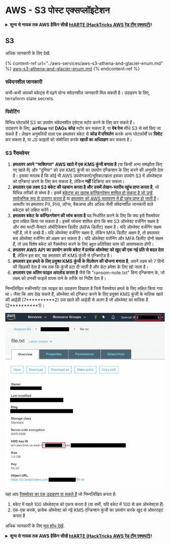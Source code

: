 # AWS - S3 पोस्ट एक्सप्लॉइटेशन

<details>

<summary><strong>शून्य से नायक तक AWS हैकिंग सीखें</strong> <a href="https://training.hacktricks.xyz/courses/arte"><strong>htARTE (HackTricks AWS रेड टीम एक्सपर्ट)</strong></a><strong>!</strong></summary>

HackTricks का समर्थन करने के अन्य तरीके:

* यदि आप अपनी **कंपनी का विज्ञापन HackTricks में देखना चाहते हैं** या **HackTricks को PDF में डाउनलोड करना चाहते हैं** तो [**सब्सक्रिप्शन प्लान्स**](https://github.com/sponsors/carlospolop) देखें!
* [**आधिकारिक PEASS & HackTricks स्वैग**](https://peass.creator-spring.com) प्राप्त करें
* [**The PEASS Family**](https://opensea.io/collection/the-peass-family) की खोज करें, हमारा विशेष [**NFTs**](https://opensea.io/collection/the-peass-family) संग्रह
* 💬 [**Discord समूह**](https://discord.gg/hRep4RUj7f) में **शामिल हों** या [**telegram समूह**](https://t.me/peass) या **Twitter** 🐦 पर मुझे **फॉलो** करें [**@carlospolopm**](https://twitter.com/carlospolopm)**.**
* [**HackTricks**](https://github.com/carlospolop/hacktricks) और [**HackTricks Cloud**](https://github.com/carlospolop/hacktricks-cloud) github रेपोज़ में PRs सबमिट करके अपनी हैकिंग ट्रिक्स साझा करें।

</details>

## S3

अधिक जानकारी के लिए देखें:

{% content-ref url="../aws-services/aws-s3-athena-and-glacier-enum.md" %}
[aws-s3-athena-and-glacier-enum.md](../aws-services/aws-s3-athena-and-glacier-enum.md)
{% endcontent-ref %}

### संवेदनशील जानकारी

कभी-कभी आपको बकेट्स में पढ़ने योग्य संवेदनशील जानकारी मिल सकती है। उदाहरण के लिए, terraform state secrets.

### पिवोटिंग

विभिन्न प्लेटफॉर्म S3 का उपयोग संवेदनशील एसेट्स स्टोर करने के लिए कर सकते हैं।\
उदाहरण के लिए, **airflow** वहां **DAGs** **कोड** स्टोर कर सकता है, या **वेब पेज** सीधे S3 से सर्व किए जा सकते हैं। लेखन अनुमतियों वाला एक हमलावर बकेट से **कोड में परिवर्तन** करके अन्य प्लेटफॉर्मों पर **पिवोट** कर सकता है, या JS फाइलों को संशोधित करके **खातों का अधिग्रहण** कर सकता है।

### S3 रैंसमवेयर

1. **हमलावर अपने "व्यक्तिगत" AWS खाते में एक KMS कुंजी बनाता है** (या किसी अन्य समझौता किए गए खाते में) और "दुनिया" को उस KMS कुंजी का उपयोग एन्क्रिप्शन के लिए करने की अनुमति देता है। इसका मतलब है कि कोई भी AWS उपयोगकर्ता/भूमिका/खाता इसका उपयोग S3 में ऑब्जेक्ट्स को एन्क्रिप्ट करने के लिए कर सकता है, लेकिन **नहीं** डिक्रिप्ट कर सकता।
2. **हमलावर एक लक्ष्य S3 बकेट की पहचान करता है और उसमें लेखन-स्तरीय पहुंच प्राप्त करता है**, जो विभिन्न तरीकों से संभव है। इसमें [बकेट्स का खराब कॉन्फ़िगरेशन शामिल हो सकता है जो उन्हें सार्वजनिक रूप से उजागर करता है](https://rhinosecuritylabs.com/penetration-testing/penetration-testing-aws-storage/) या [हमलावर को AWS वातावरण में ही पहुंच प्राप्त हो जाती है](https://rhinosecuritylabs.com/penetration-testing/penetration-testing-aws-storage/)। आमतौर पर हमलावर PII, PHI, लॉग्स, बैकअप्स और अधिक जैसी संवेदनशील जानकारी वाले बकेट्स को लक्षित करेंगे।
3. **हमलावर बकेट के कॉन्फ़िगरेशन की जांच करता है** यह निर्धारित करने के लिए कि क्या इसे रैंसमवेयर द्वारा लक्षित किया जा सकता है। इसमें जांचना शामिल होगा कि क्या S3 ऑब्जेक्ट वर्जनिंग सक्षम है और क्या मल्टी-फैक्टर ऑथेंटिकेशन डिलीट (MFA डिलीट) सक्षम है। यदि ऑब्जेक्ट वर्जनिंग सक्षम नहीं है, तो वे अच्छे हैं। यदि ऑब्जेक्ट वर्जनिंग सक्षम है, लेकिन MFA डिलीट अक्षम है, तो हमलावर बस ऑब्जेक्ट वर्जनिंग को अक्षम कर सकता है। यदि ऑब्जेक्ट वर्जनिंग और MFA डिलीट दोनों सक्षम हैं, तो उस विशेष बकेट को रैंसमवेयर करने के लिए _बहुत_ अतिरिक्त काम की आवश्यकता होगी।
4. **हमलावर AWS API का उपयोग करके बकेट में प्रत्येक ऑब्जेक्ट को खुद की एक नई प्रति से बदल देता है**, लेकिन इस बार, यह हमलावर की KMS कुंजी से एन्क्रिप्टेड है।
5. **हमलावर इस हमले के लिए प्रयुक्त KMS कुंजी के विलोपन की योजना बनाता है**, अपने लक्ष्य को 7 दिनों की खिड़की देता है जब तक कि कुंजी हटा दी जाती है और डेटा हमेशा के लिए खो जाता है।
6. **हमलावर एक अंतिम फाइल अपलोड करता है** जैसे कि "ransom-note.txt" बिना एन्क्रिप्शन के, जो लक्ष्य को उनकी फाइलें वापस पाने के तरीके पर निर्देश देता है।

निम्नलिखित स्क्रीनशॉट एक फाइल का उदाहरण दिखाता है जिसे रैंसमवेयर हमले के लिए लक्षित किया गया था। जैसा कि आप देख सकते हैं, ऑब्जेक्ट को एन्क्रिप्ट करने के लिए प्रयुक्त KMS कुंजी के मालिक खाते की आईडी (7\*\*\*\*\*\*\*\*\*\*2) उस खाते की आईडी से अलग है जो ऑब्जेक्ट का मालिक है (2\*\*\*\*\*\*\*\*\*\*1)।

![](<../../../.gitbook/assets/image (2) (1) (1) (1) (1) (1) (1) (1).png>)

यहां आप [रैंसमवेयर का एक उदाहरण पा सकते हैं](https://github.com/RhinoSecurityLabs/Cloud-Security-Research/blob/master/AWS/s3\_ransomware/s3-ransomware-poc.py) जो निम्नलिखित करता है:

1. बकेट में पहले 100 ऑब्जेक्ट्स को एकत्र करता है (या सभी, यदि बकेट में 100 से कम ऑब्जेक्ट्स हैं)
2. एक-एक करके, प्रत्येक ऑब्जेक्ट को नई KMS एन्क्रिप्शन कुंजी का उपयोग करके खुद से ओवरराइट करता है

अधिक जानकारी के लिए [मूल शोध देखें](https://rhinosecuritylabs.com/aws/s3-ransomware-part-1-attack-vector/).

<details>

<summary><strong>शून्य से नायक तक AWS हैकिंग सीखें</strong> <a href="https://training.hacktricks.xyz/courses/arte"><strong>htARTE (HackTricks AWS रेड टीम एक्सपर्ट)</strong></a><strong>!</strong></summary>

HackTricks का समर्थन करने के अन्य तरीके:

* यदि आप अपनी **कंपनी का विज्ञापन HackTricks में देखना चाहते हैं** या **HackTricks को PDF में डाउनलोड करना चाहते हैं** तो [**सब्सक्रिप्शन प्लान्स**](https://github.com/sponsors/carlospolop) देखें!
* [**आधिकारिक PEASS & HackTricks स्वैग**](https://peass.creator-spring.com) प्राप्त करें
* [**The PEASS Family**](https://opensea.io/collection/the-peass-family) की खोज करें, हमारा विशेष [**NFTs**](https://opensea.io/collection/the-peass-family) संग्रह
* 💬 [**Discord समूह**](https://discord.gg/hRep4RUj7f) में **शामिल हों** या [**telegram समूह**](https://t.me/peass) या **Twitter** 🐦 पर मुझे **फॉलो** करें [**@carlospolopm**](https://twitter.com/carlospolopm)**.**
* [**HackTricks**](https://github.com/carlospolop/hacktricks) और [**HackTricks Cloud**](https://github.com/carlospolop/hacktricks-cloud) github रेपोज़ म
